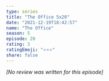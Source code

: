 ```yaml
---
type: series
title: "The Office 5x20"
date: "2021-12-19T18:42:57"
name: "The Office"
season: 5
episode: 20
rating: 3
ratingEmoji: "⭐️⭐️⭐️"
share: false
---
```


_[No review was written for this episode]_
